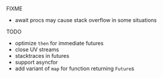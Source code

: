 FIXME
* await procs may cause stack overflow in some situations

TODO
* optimize `then` for immediate futures
* close UV streams
* stacktraces in futures
* support asyncfor
* add variant of `map` for function returning `Future`s
